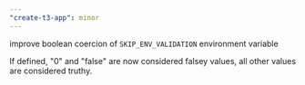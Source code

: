 ```yaml
---
"create-t3-app": minor
---
```


improve boolean coercion of `SKIP_ENV_VALIDATION` environment variable

If defined, "0" and "false" are now considered falsey values, all other values are considered truthy.
